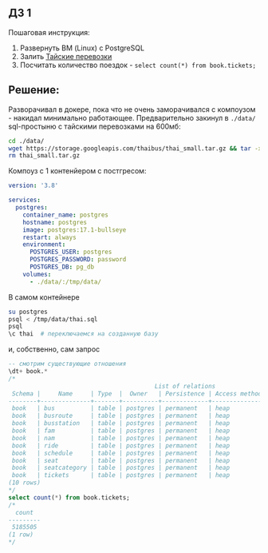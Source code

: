 ## ДЗ 1  

Пошаговая инструкция:
1. Развернуть ВМ (Linux) с PostgreSQL
2. Залить [Тайские перевозки](https://github.com/aeuge/postgres16book/tree/main/database)
3. Посчитать количество поездок - `select count(*) from book.tickets;`

## Решение:

Разворачивал в докере, пока что не очень заморачивался с компоузом - накидал минимально работающее. Предварительно закинул в `./data/` sql-простыню с тайскими перевозками на 600мб:
```bash
cd ./data/
wget https://storage.googleapis.com/thaibus/thai_small.tar.gz && tar -xf thai_small.tar.gz
rm thai_small.tar.gz 
```
Компоуз с 1 контенйером с постгресом:
```yaml
version: '3.8'

services:
  postgres:
    container_name: postgres
    hostname: postgres
    image: postgres:17.1-bullseye
    restart: always
    environment:
      POSTGRES_USER: postgres
      POSTGRES_PASSWORD: password
      POSTGRES_DB: pg_db
    volumes:
      - ./data/:/tmp/data/     
```
В самом контейнере
```bash
su postgres
psql < /tmp/data/thai.sql
psql
\c thai  # переключаемся на созданную базу
```

и, собственно, сам запрос
```sql
-- смотрим существующие отношения
\dt+ book.*
/*
                                         List of relations
 Schema |     Name     | Type  |  Owner   | Persistence | Access method |    Size    | Description 
--------+--------------+-------+----------+-------------+---------------+------------+-------------
 book   | bus          | table | postgres | permanent   | heap          | 16 kB      | 
 book   | busroute     | table | postgres | permanent   | heap          | 8192 bytes | 
 book   | busstation   | table | postgres | permanent   | heap          | 16 kB      | 
 book   | fam          | table | postgres | permanent   | heap          | 16 kB      | 
 book   | nam          | table | postgres | permanent   | heap          | 16 kB      | 
 book   | ride         | table | postgres | permanent   | heap          | 6432 kB    | 
 book   | schedule     | table | postgres | permanent   | heap          | 120 kB     | 
 book   | seat         | table | postgres | permanent   | heap          | 40 kB      | 
 book   | seatcategory | table | postgres | permanent   | heap          | 16 kB      | 
 book   | tickets      | table | postgres | permanent   | heap          | 461 MB     | 
(10 rows)
*/
select count(*) from book.tickets;
/*
  count  
---------
 5185505
(1 row)
*/
```